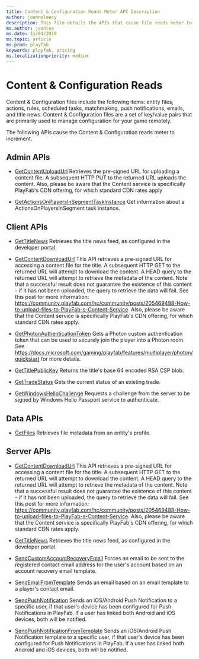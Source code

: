```yaml
---
title: Content & Configuration Reads Meter API Description
author: joannaleecy
description: This file details the APIs that cause file reads meter to increment.
ms.author: joanlee
ms.date: 11/04/2019
ms.topic: article
ms.prod: playfab
keywords: playfab, pricing
ms.localizationpriority: medium
---
```


# Content & Configuration Reads

Content & Configuration files include the following items: entity files, actions, rules, scheduled tasks, matchmaking, push notifications, emails, and title news. Content & Configuration files are a set of key/value pairs that are primarily used to manage configuration for your game remotely.

The following APIs cause the Content & Configuration reads meter to increment.

## Admin APIs

- [GetContentUploadUrl](https://docs.microsoft.com/rest/api/playfab/admin/content/getcontentuploadurl?view=playfab-rest)
    Retrieves the pre-signed URL for uploading a content file. A subsequent HTTP PUT to the returned URL uploads the content. Also, please be aware that the Content service is specifically PlayFab's CDN offering, for which standard CDN rates apply

- [GetActionsOnPlayersInSegmentTaskInstance](https://docs.microsoft.com/rest/api/playfab/admin/scheduledtask/getactionsonplayersinsegmenttaskinstance?view=playfab-rest)
    Get information about a ActionsOnPlayersInSegment task instance.

## Client APIs

- [GetTitleNews](https://docs.microsoft.com/rest/api/playfab/client/title-wide-data-management/gettitlenews?view=playfab-rest)
    Retrieves the title news feed, as configured in the developer portal.

- [GetContentDownloadUrl](https://docs.microsoft.com/rest/api/playfab/client/content/getcontentdownloadurl?view=playfab-rest)
    This API retrieves a pre-signed URL for accessing a content file for the title. A subsequent HTTP GET to the returned URL will attempt to download the content. A HEAD query to the returned URL will attempt to retrieve the metadata of the content. Note that a successful result does not guarantee the existence of this content - if it has not been uploaded, the query to retrieve the data will fail. See this post for more information: https://community.playfab.com/hc/community/posts/205469488-How-to-upload-files-to-PlayFab-s-Content-Service. Also, please be aware that the Content service is specifically PlayFab's CDN offering, for which standard CDN rates apply.

- [GetPhotonAuthenticationToken](https://docs.microsoft.com/rest/api/playfab/client/authentication/getphotonauthenticationtoken?view=playfab-rest)
    Gets a Photon custom authentication token that can be used to securely join the player into a Photon room. See https://docs.microsoft.com/gaming/playfab/features/multiplayer/photon/quickstart for more details.

- [GetTitlePublicKey](https://docs.microsoft.com/rest/api/playfab/client/authentication/gettitlepublickey?view=playfab-rest)
    Returns the title's base 64 encoded RSA CSP blob.

- [GetTradeStatus](https://docs.microsoft.com/rest/api/playfab/client/trading/gettradestatus?view=playfab-rest)
    Gets the current status of an existing trade.

- [GetWindowsHelloChallenge](https://docs.microsoft.com/rest/api/playfab/client/authentication/getwindowshellochallenge?view=playfab-rest)
    Requests a challenge from the server to be signed by Windows Hello Passport service to authenticate.

## Data APIs

- [GetFiles](https://docs.microsoft.com/rest/api/playfab/data/file/getfiles?view=playfab-rest)
    Retrieves file metadata from an entity's profile.

## Server APIs

- [GetContentDownloadUrl](https://docs.microsoft.com/rest/api/playfab/server/content/getcontentdownloadurl?view=playfab-rest)
    This API retrieves a pre-signed URL for accessing a content file for the title. A subsequent HTTP GET to the returned URL will attempt to download the content. A HEAD query to the returned URL will attempt to retrieve the metadata of the content. Note that a successful result does not guarantee the existence of this content - if it has not been uploaded, the query to retrieve the data will fail. See this post for more information: https://community.playfab.com/hc/community/posts/205469488-How-to-upload-files-to-PlayFab-s-Content-Service. Also, please be aware that the Content service is specifically PlayFab's CDN offering, for which standard CDN rates apply.

- [GetTitleNews](https://docs.microsoft.com/rest/api/playfab/server/title-wide-data-management/gettitlenews?view=playfab-rest)
    Retrieves the title news feed, as configured in the developer portal.

- [SendCustomAccountRecoveryEmail](https://docs.microsoft.com/rest/api/playfab/server/account-management/sendcustomaccountrecoveryemail?view=playfab-rest)
    Forces an email to be sent to the registered contact email address for the user's account based on an account recovery email template.

- [SendEmailFromTemplate](https://docs.microsoft.com/rest/api/playfab/server/account-management/sendemailfromtemplate?view=playfab-rest)
    Sends an email based on an email template to a player's contact email.

- [SendPushNotification](https://docs.microsoft.com/rest/api/playfab/server/account-management/sendpushnotification?view=playfab-rest)
    Sends an iOS/Android Push Notification to a specific user, if that user's device has been configured for Push Notifications in PlayFab. If a user has linked both Android and iOS devices, both will be notified.

- [SendPushNotificationFromTemplate](https://docs.microsoft.com/rest/api/playfab/server/account-management/sendpushnotificationfromtemplate?view=playfab-rest)
    Sends an iOS/Android Push Notification template to a specific user, if that user's device has been configured for Push Notifications in PlayFab. If a user has linked both Android and iOS devices, both will be notified.
